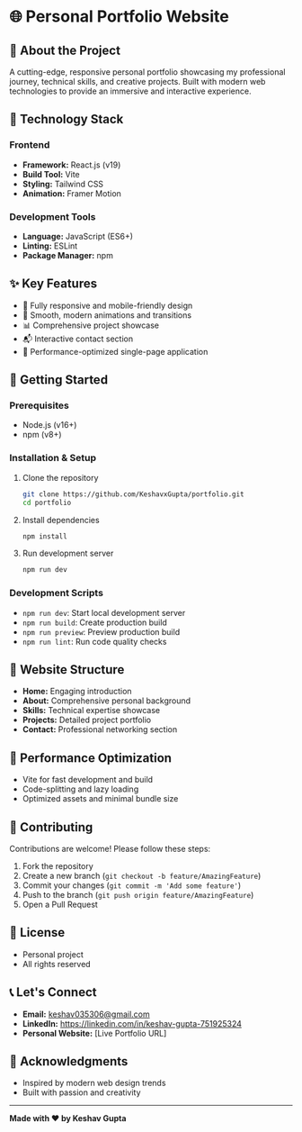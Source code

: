 # 🌐 Personal Portfolio Website

## 👤 About the Project
A cutting-edge, responsive personal portfolio showcasing my professional journey, technical skills, and creative projects. Built with modern web technologies to provide an immersive and interactive experience.

## 🚀 Technology Stack
### Frontend
- **Framework:** React.js (v19)
- **Build Tool:** Vite
- **Styling:** Tailwind CSS
- **Animation:** Framer Motion

### Development Tools
- **Language:** JavaScript (ES6+)
- **Linting:** ESLint
- **Package Manager:** npm

## ✨ Key Features
- 🎨 Fully responsive and mobile-friendly design
- 🌈 Smooth, modern animations and transitions
- 📊 Comprehensive project showcase
- 📬 Interactive contact section
- 🚀 Performance-optimized single-page application

## 🔧 Getting Started

### Prerequisites
- Node.js (v16+)
- npm (v8+)

### Installation & Setup
1. Clone the repository
   ```bash
   git clone https://github.com/KeshavxGupta/portfolio.git
   cd portfolio
   ```
2. Install dependencies
   ```bash
   npm install
   ```

3. Run development server
   ```bash
   npm run dev
   ```

### Development Scripts
- `npm run dev`: Start local development server
- `npm run build`: Create production build
- `npm run preview`: Preview production build
- `npm run lint`: Run code quality checks

## 🌟 Website Structure
- **Home:** Engaging introduction
- **About:** Comprehensive personal background
- **Skills:** Technical expertise showcase
- **Projects:** Detailed project portfolio
- **Contact:** Professional networking section

## 🚀 Performance Optimization
- Vite for fast development and build
- Code-splitting and lazy loading
- Optimized assets and minimal bundle size

## 🤝 Contributing
Contributions are welcome! Please follow these steps:
1. Fork the repository
2. Create a new branch (`git checkout -b feature/AmazingFeature`)
3. Commit your changes (`git commit -m 'Add some feature'`)
4. Push to the branch (`git push origin feature/AmazingFeature`)
5. Open a Pull Request

## 📄 License
- Personal project
- All rights reserved

## 📞 Let's Connect
- **Email:** keshav035306@gmail.com
- **LinkedIn:** https://linkedin.com/in/keshav-gupta-751925324
- **Personal Website:** [Live Portfolio URL]

## 🌈 Acknowledgments
- Inspired by modern web design trends
- Built with passion and creativity

---

**Made with ❤️ by Keshav Gupta**
